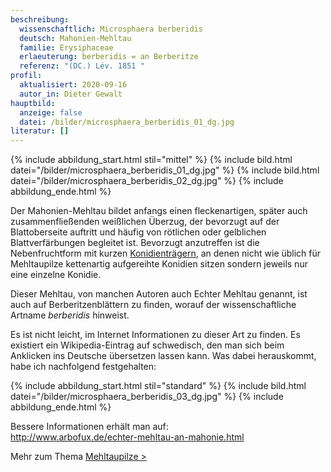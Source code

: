 ```yaml
---
beschreibung:
  wissenschaftlich: Microsphaera berberidis
  deutsch: Mahonien-Mehltau
  familie: Erysiphaceae
  erlaeuterung: berberidis = an Berberitze
  referenz: "(DC.) Lév. 1851 "
profil:
  aktualisiert: 2020-09-16
  autor_in: Dieter Gewalt
hauptbild:
  anzeige: false
  datei: /bilder/microsphaera_berberidis_01_dg.jpg
literatur: []
---
```

{% include abbildung_start.html stil="mittel" %}
{% include bild.html datei="/bilder/microsphaera_berberidis_01_dg.jpg" %}
{% include bild.html datei="/bilder/microsphaera_berberidis_02_dg.jpg" %}
{% include abbildung_ende.html %}

Der Mahonien-Mehltau bildet anfangs einen fleckenartigen, später auch zusammenfließenden weißlichen Überzug, der bevorzugt auf der Blattoberseite auftritt und häufig von rötlichen oder gelblichen Blattverfärbungen begleitet ist. Bevorzugt anzutreffen ist die Nebenfruchtform mit kurzen [Konidienträgern](Konidien "Glossar"), an denen nicht wie üblich für Mehltaupilze kettenartig aufgereihte Konidien sitzen sondern jeweils nur eine einzelne Konidie.

Dieser Mehltau, von manchen Autoren auch Echter Mehltau genannt, ist auch auf Berberitzenblättern zu finden, worauf der wissenschaftliche Artname *berberidis* hinweist.

Es ist nicht leicht, im Internet Informationen zu dieser Art zu finden. Es existiert ein Wikipedia-Eintrag auf schwedisch, den man sich beim Anklicken ins Deutsche übersetzen lassen kann. Was dabei herauskommt, habe ich nachfolgend festgehalten:

{% include abbildung_start.html stil="standard" %}
{% include bild.html datei="/bilder/microsphaera_berberidis_03_dg.jpg" %}
{% include abbildung_ende.html %}

Bessere Informationen erhält man auf:\
<http://www.arbofux.de/echter-mehltau-an-mahonie.html>

Mehr zum Thema [Mehltaupilze >](/verwandt/mehltaupilze)